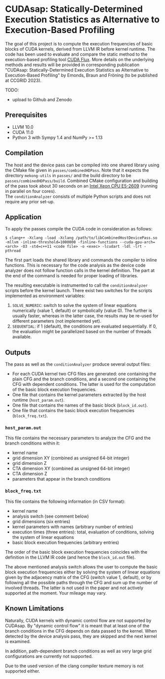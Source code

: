 # CUDAsap: Statically-Determined Execution Statistics as Alternative to Execution-Based Profiling

The goal of this project is to compute the execution frequencies of basic blocks of CUDA kernels, derived from LLVM IR before kernel runtime.
The code has been used to evaluate and compare the static method to the execution-based profiling tool [CUDA Flux](https://github.com/UniHD-CEG/cuda-flux).
More details on the underlying methods and results will be provided in corresponding publication "CUDAsap: Statically-Determined Execution Statistics as Alternative to Execution-Based Profiling" by Emonds, Braun and Fröning (to be published at CCGRID 2023).

TODO:
* upload to Github and Zenodo

## Prerequisites

* LLVM 10.0
* CUDA 11.0
* Python 3 with Sympy 1.4 and NumPy >= 1.13

## Compilation
The host and the device pass can be compiled into one shared library using the CMake file given in `passes/combinedHDPass`.
Note that it expects the directory `mekong-utils` in `passes/` and the build directory to be `passes/combinedHDPass/build`.
Combined CMake configuration and building of the pass took about 30 seconds on an [Intel Xeon CPU E5-2609](https://ark.intel.com/content/www/de/de/ark/products/64588/intel-xeon-processor-e52609-10m-cache-2-40-ghz-6-40-gts-intel-qpi.html) (running in parallel on four cores).  
The `conditionAnalyzer` consists of multiple Python scripts and does not require any prior set-up.

## Application
To apply the passes compile the CUDA code in consideration as follows:
```
$ clang++ -Xclang -load -Xclang /path/to/libCombinedHostDevicePass.so -mllvm -inline-threshold=1000000 -finline-functions --cuda-gpu-arch=<arch> -O3 -std=c++11 <code file> -o <exec> -lcudart -ldl -lrt -pthread
```
The first part loads the shared library and commands the compiler to inline functions.
This is necessary for the code analysis as the device code analyzer does not follow function calls in the kernel definition.
The part at the end of the command is needed for proper loading of libraries.

The resulting executable is instrumented to call the `conditionAnalyzer` scripts before the kernel launch.
There exist two switches for the scripts implemented as environment variables:
1) `SOLVE_NUMERIC`: switch to solve the system of linear equations numerically (value 1, default) or symbolically (value 0). The further is usually faster, whereas in the latter case, the results may be re-used for different parameters (not implemented yet).
2) `SEQUENTIAL`: if 1 (default), the conditions are evaluated sequentially. If 0, the evaluation might be parallelized based on the number of threads available.

## Outputs
The pass as well as the `conditionAnalyzer` produce several output files:
* For each CUDA kernel two CFG files are generated: one containing the plain CFG and the branch conditions, and a second one containing the CFG with dependent conditions. The latter is used for the computation of the basic block execution frequencies.
* One file that contains the kernel parameters extracted by the host runtime (`host_param.out`).
* One file that contains the names of the basic block (`block_id.out`).
* One file that contains the basic block execution frequencies (`block_freq.txt`).

### `host_param.out`
This file contains the necessary parameters to analyze the CFG and the branch conditions within it:
* kernel name
* grid dimension XY (combined as unsigned 64-bit integer)
* grid dimension Z
* CTA dimension XY (combined as unsigned 64-bit integer)
* CTA dimension Z
* parameters that appear in the branch conditions 

### `block_freq.txt`
This file contains the following information (in CSV format):
* kernel name
* analysis switch (see comment below)
* grid dimensions (six entries)
* kernel parameters with names (arbitrary number of entries)
* execution times (three entries): total, evaluation of conditions, solving the system of linear equations
* basic block execution frequencies (arbitrary entries)

The order of the basic block execution frequencies coincides with the definition in the LLVM IR code (and hence the `block_id.out` file).

The above mentioned analysis switch allows the user to compute the basic block execution frequencies either by solving the system of linear equations given by the adjacency matrix of the CFG (switch value 1, default), or by following all the possible paths through the CFG and sum up the number of involved threads.
The latter is not used in the paper and not actively supported at the moment.
Your mileage may vary. 

## Known Limitations
Naturally, CUDA kernels with dynamic control flow are not supported by CUDAsap.
By "dynamic control flow" it is meant that at least one of the branch conditions in the CFG depends on data passed to the kernel.
When detected by the device analysis pass, they are skipped and the next kernel is examined.

In addition, path-dependent branch conditions as well as very large grid configurations are currently not supported.

Due to the used version of the clang compiler texture memory is not supported either.
